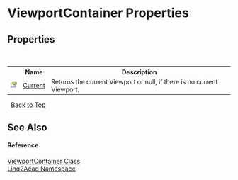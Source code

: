 # ViewportContainer Properties
 

## Properties
&nbsp;<table><tr><th></th><th>Name</th><th>Description</th></tr><tr><td>![Public property](media/pubproperty.gif "Public property")</td><td><a href="P_Linq2Acad_ViewportContainer_Current.md">Current</a></td><td>
Returns the current Viewport or null, if there is no current Viewport.</td></tr></table>&nbsp;
<a href="#viewportcontainer-properties">Back to Top</a>

## See Also


#### Reference
<a href="T_Linq2Acad_ViewportContainer.md">ViewportContainer Class</a><br /><a href="N_Linq2Acad.md">Linq2Acad Namespace</a><br />
